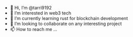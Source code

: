 - 👋 Hi, I’m @tarri9192
- 👀 I’m interested in web3 tech
- 🌱 I’m currently learning rust for blockchain development
- 💞️ I’m looking to collaborate on any interesting project
- 📫 How to reach me ...

<!---
tarri9192/tarri9192 is a ✨ special ✨ repository because its `README.md` (this file) appears on your GitHub profile.
You can click the Preview link to take a look at your changes.
--->

